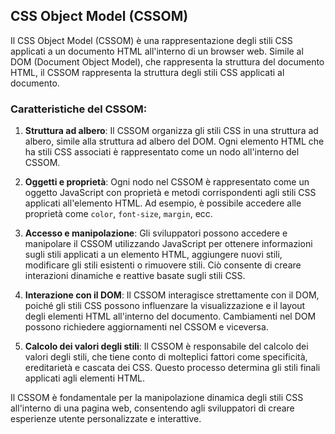 ## CSS Object Model (CSSOM)

Il CSS Object Model (CSSOM) è una rappresentazione degli stili CSS applicati a un documento HTML all'interno di un browser web. Simile al DOM (Document Object Model), che rappresenta la struttura del documento HTML, il CSSOM rappresenta la struttura degli stili CSS applicati al documento.

### Caratteristiche del CSSOM:

1. **Struttura ad albero**: Il CSSOM organizza gli stili CSS in una struttura ad albero, simile alla struttura ad albero del DOM. Ogni elemento HTML che ha stili CSS associati è rappresentato come un nodo all'interno del CSSOM.

2. **Oggetti e proprietà**: Ogni nodo nel CSSOM è rappresentato come un oggetto JavaScript con proprietà e metodi corrispondenti agli stili CSS applicati all'elemento HTML. Ad esempio, è possibile accedere alle proprietà come `color`, `font-size`, `margin`, ecc.

3. **Accesso e manipolazione**: Gli sviluppatori possono accedere e manipolare il CSSOM utilizzando JavaScript per ottenere informazioni sugli stili applicati a un elemento HTML, aggiungere nuovi stili, modificare gli stili esistenti o rimuovere stili. Ciò consente di creare interazioni dinamiche e reattive basate sugli stili CSS.

4. **Interazione con il DOM**: Il CSSOM interagisce strettamente con il DOM, poiché gli stili CSS possono influenzare la visualizzazione e il layout degli elementi HTML all'interno del documento. Cambiamenti nel DOM possono richiedere aggiornamenti nel CSSOM e viceversa.

5. **Calcolo dei valori degli stili**: Il CSSOM è responsabile del calcolo dei valori degli stili, che tiene conto di molteplici fattori come specificità, ereditarietà e cascata dei CSS. Questo processo determina gli stili finali applicati agli elementi HTML.

Il CSSOM è fondamentale per la manipolazione dinamica degli stili CSS all'interno di una pagina web, consentendo agli sviluppatori di creare esperienze utente personalizzate e interattive.
